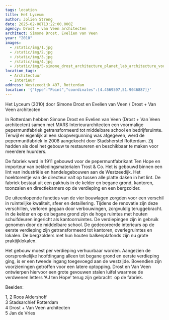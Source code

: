 ```yaml
---
tags: location
title: Het Lyceum
author: Jolien Streng
date: 2025-02-08T13:22:00.000Z
agency: Drost + van Veen architecten
architect: Simone Drost, Evelien van Veen
year: "2010"
images:
  - /static/img/1.jpg
  - /static/img/2.jpg
  - /static/img/3.jpg
  - /static/img/4.jpg
  - /static/img/5-simone_drost_architecture_planet_lab_architecture_voortgezet_onderwijs_het_lyceum_rotterdam_gevelaanzicht_ten_hope.jpg
location_tags:
  - Architectuur
  - Interieur
address: Westzeedijk 497, Rotterdam
location: '{"type":"Point","coordinates":[4.4569597,51.9046887]}'
---
```

Het Lyceum (2010) door Simone Drost en Evelien van Veen / Drost + Van Veen architecten

In Rotterdam hebben Simone Drost en Evelien van Veen (Drost + Van Veen architecten) samen met MARS Interieurarchitecten een voormalige pepermuntfabriek getransformeerd tot middelbare school en bedrijfsruimte. Terwijl er eigenlijk al een sloopvergunning was afgegeven, werd de pepermuntfabriek in 2008 aangekocht door Stadsherstel Rotterdam. Zij hadden als doel het gebouw te restaureren en beschikbaar te maken voor meerdere huurders.

De fabriek werd in 1911 gebouwd voor de pepermuntfabrikant Ten Hope en importeur van bekledingsmaterialen Trost & Co. Het is gebouwd binnen een lint van industriële en handelsgebouwen aan de Westzeedijk. Het hoektorentje van de directeur valt op tussen alle platte daken in het lint. De fabriek bestaat uit een pakhuis in de kelder en begane grond, kantoren, toonzalen en directiekamers op de verdieping en een bergzolder.

De uiteenlopende functies van de vier bouwlagen zorgden voor een verschil in ruimtelijke kwaliteit, sfeer en detaillering. Tijdens de renovatie zijn deze verschillen, verloren gegaan door verbouwingen, zorgvuldig teruggebracht. In de kelder en op de begane grond zijn de hoge ruimtes met houten schuifdeuren ingericht als kantoorruimtes. De verdiepingen zijn in gebruik genomen door de middelbare school. De gedecoreerde interieurs op de eerste verdieping zijn getransformeerd tot kantoren, overlegruimtes en lokalen. De bergzolders met hun houten balkenplafonds zijn nu grote praktijklokalen. 

Het gebouw moest per verdieping verhuurbaar worden. Aangezien de oorspronkelijke hoofdingang alleen tot begane grond en eerste verdieping ging, is er een tweede ingang toegevoegd aan de westzijde. Bovendien zijn voorzieningen getroffen voor een latere optopping. Drost en Van Veen ontwierpen hiervoor een grote gevouwen stalen luifel waarmee de verdwenen letters ‘AJ ten Hope’ terug zijn gebracht  op de fabriek.

Beelden:

1, 2 Roos Aldershoff\
[](https://www.instagram.com/roos_aldershoff_fotografie/)[](https://www.instagram.com/roos_aldershoff_fotografie/)3 Stadsarchief Rotterdam\
[](https://www.instagram.com/stadsarchief010/)[](https://www.instagram.com/stadsarchief010/)4 Drost + Van Veen architecten\
5 Jan de Vries
